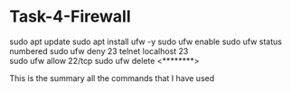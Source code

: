 # Task-4-Firewall
sudo apt update
sudo apt install ufw -y
sudo ufw enable
sudo ufw status numbered
sudo ufw deny 23
telnet localhost 23             
sudo ufw allow 22/tcp
sudo ufw delete <********>   

This is the summary all the commands that I have used
